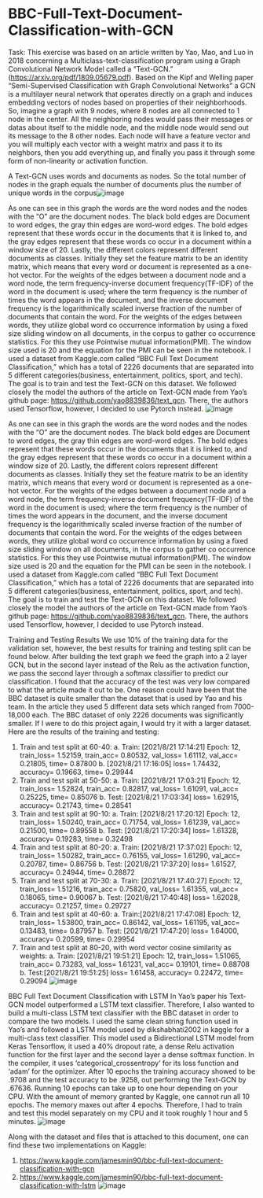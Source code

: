 # BBC-Full-Text-Document-Classification-with-GCN

Task: This exercise was based on an article written by Yao, Mao, and Luo in 2018 concerning a
Multiclass-text-classification program using a Graph Convolutional Network Model called a
“Text-GCN.” (https://arxiv.org/pdf/1809.05679.pdf). Based on the Kipf and Welling paper “Semi-Supervised Classification with Graph Convolutional Networks” a GCN is a multilayer neural network that operates directly on a graph and induces embedding vectors of nodes based on properties of their neighborhoods. So, imagine a graph with 9 nodes, where 8 nodes are all connected to 1 node in the center. All the neighboring nodes would pass their messages or datas about itself to the middle node, and the middle node would send out its message to the 8 other nodes. Each node will have a feature vector and you will multiply each vector with a weight matrix and pass it to its neighbors, then you add everything up, and finally you pass it through some form of non-linearity or activation function.


A Text-GCN uses words and documents as nodes. So the total number of nodes in the graph equals the number of documents plus the number of unique words in the corpus![image](GCN.png)

As one can see in this graph the words are the word nodes and the nodes with the “O” are the document nodes. The black bold edges are Document to word edges, the gray thin edges are word-word edges. The bold edges represent that these words occur in the documents that it is linked to, and the gray edges represent that these words co occur in a document within a window size of 20. Lastly, the different colors represent different documents as classes.
Initially they set the feature matrix to be an identity matrix, which means that every word or document is represented as a one-hot vector. For the weights of the edges between a document node and a word node, the term frequency-inverse document frequency(TF-IDF) of the word in the document is used; where the term frequency is the number of times the word appears in the document, and the inverse document frequency is the logarithmically scaled inverse fraction of the number of documents that contain the word. For the weights of the edges between words, they utilize global word co occurrence information by using a fixed size sliding window on all documents, in the corpus to gather co occurrence statistics.  For this they use Pointwise mutual information(PMI).  The window size used is 20 and the equation for the PMI can be seen in the notebook.
I used a dataset from Kaggle.com called “BBC Full Text Document Classification,” which has a total of 2226 documents that are separated into 5 different categories(business, entertainment, politics, sport, and tech). The goal is to train and test the Text-GCN on this dataset. We followed closely the model the authors of the article on Text-GCN made from Yao’s github page: https://github.com/yao8839836/text_gcn. There, the authors used Tensorflow, however, I decided to use Pytorch instead.
![image](https://user-images.githubusercontent.com/54721700/176487546-f2811a6d-78dc-499b-859f-c3c3ae673402.png)

As one can see in this graph the words are the word nodes and the nodes with the “O” are the document nodes. The black bold edges are Document to word edges, the gray thin edges are word-word edges. The bold edges represent that these words occur in the documents that it is linked to, and the gray edges represent that these words co occur in a document within a window size of 20. Lastly, the different colors represent different documents as classes.
Initially they set the feature matrix to be an identity matrix, which means that every word or document is represented as a one-hot vector. For the weights of the edges between a document node and a word node, the term frequency-inverse document frequency(TF-IDF) of the word in the document is used; where the term frequency is the number of times the word appears in the document, and the inverse document frequency is the logarithmically scaled inverse fraction of the number of documents that contain the word. For the weights of the edges between words, they utilize global word co occurrence information by using a fixed size sliding window on all documents, in the corpus to gather co occurrence statistics.  For this they use Pointwise mutual information(PMI).  The window size used is 20 and the equation for the PMI can be seen in the notebook.
I used a dataset from Kaggle.com called “BBC Full Text Document Classification,” which has a total of 2226 documents that are separated into 5 different categories(business, entertainment, politics, sport, and tech). The goal is to train and test the Text-GCN on this dataset. We followed closely the model the authors of the article on Text-GCN made from Yao’s github page: https://github.com/yao8839836/text_gcn. There, the authors used Tensorflow, however, I decided to use Pytorch instead.


Training and Testing Results
We use 10% of the training data for the validation set, however, the best results for training and testing split can be found below. After building the text graph we feed the graph into a 2 layer GCN, but in the second layer instead of the Relu as the activation function, we pass the second layer through a softmax classifier to predict our classification.
I found that the accuracy of the test was very low compared to what the article made it out to be.
One reason could have been that the BBC dataset is quite smaller than the dataset that is used by Yao and his team. In the article they used 5 different data sets which ranged from 7000-18,000 each. The BBC dataset of only 2226 documents was significantly smaller. If I were to do this project again, I would try it with a larger dataset. Here are the results of the training and testing:
1.	Train and test split at 60-40:
a.	Train: [2021/8/21 17:14:21] Epoch: 12, train_loss= 1.52159, train_acc= 0.80532, val_loss= 1.61112, val_acc= 0.21805, time= 0.87800
b.	[2021/8/21 17:16:05] loss= 1.74432, accuracy= 0.19663, time= 0.29944
2.	Train and test split at 50-50:
a.	Train: [2021/8/21 17:03:21] Epoch: 12, train_loss= 1.52824, train_acc= 0.82817, val_loss= 1.61091, val_acc= 0.25225, time= 0.85076
b.	Test: [2021/8/21 17:03:34]	loss= 1.62915, accuracy= 0.21743, time= 0.28541
3.	Train and test split at 90-10:
a.	Train: [2021/8/21 17:20:12] Epoch: 12, train_loss= 1.50240, train_acc= 0.71754, val_loss= 1.61239, val_acc= 0.21500, time= 0.89558
b.	Test: [2021/8/21 17:20:34]	loss= 1.61328, accuracy= 0.19283, time= 0.32498
4.	Train and test split at 80-20:
a.	Train: [2021/8/21 17:37:02] Epoch: 12, train_loss= 1.50282, train_acc= 0.76155, val_loss= 1.61290, val_acc= 0.20787, time= 0.86756
b.	Test: [2021/8/21 17:37:20]	loss= 1.61527, accuracy= 0.24944, time= 0.28872
5.	Train and test split at 70-30:
a.	Train: [2021/8/21 17:40:27] Epoch: 12, train_loss= 1.51216, train_acc= 0.75820, val_loss= 1.61355, val_acc= 0.18065, time= 0.90067
b.	Test: [2021/8/21 17:40:48]	loss= 1.62028, accuracy= 0.21257, time= 0.29727
6.	Train and test split at 40-60:
a.	Train:[2021/8/21 17:47:08] Epoch: 12, train_loss= 1.53800, train_acc= 0.86142, val_loss= 1.61195, val_acc= 0.13483, time= 0.87957
b.	Test: [2021/8/21 17:47:20]	loss= 1.64000, accuracy= 0.20599, time= 0.29954
7.	Train and test split at 80-20, with word vector cosine similarity as weights:
a.	Train: [2021/8/21 19:51:21] Epoch: 12, train_loss= 1.51065, train_acc= 0.73283, val_loss= 1.61231, val_acc= 0.19101, time= 0.88708
b.	Test:[2021/8/21 19:51:25]	loss= 1.61458, accuracy= 0.22472, time= 0.29094
![image](https://user-images.githubusercontent.com/54721700/176487769-8bbfeffb-bd5e-4e84-846a-5d6ffb726673.png)


BBC Full Text Document Classification with LSTM
In Yao’s paper his Text-GCN model outperformed a LSTM text classifier. Therefore, I also wanted to build a multi-class LSTM text classifier with the BBC dataset in order to compare the two models. I used the same clean string function used in Yao’s and followed a LSTM model used by dikshabhati2002 in kaggle for a multi-class text classifier. This model used a Bidirectional LSTM model from Keras Tensorflow, it used a 40% dropout rate, a dense Relu activation function for the first layer and the second layer a dense softmax function. In the compiler, it uses ‘categorical_crossentropy’ for its loss function and ‘adam’ for the optimizer. After 10 epochs the training accuracy showed to be .9708 and the test accuracy to be .9258, out performing the Text-GCN by .67636. Running 10 epochs can take up to one hour depending on your CPU. With the amount of memory granted by Kaggle, one cannot run all 10 epochs. The memory maxes out after 4 epochs. Therefore, I had to train and test this model separately on my CPU and it took roughly 1 hour and 5 minutes.
![image](https://user-images.githubusercontent.com/54721700/176487810-a4c3485a-7c68-43cf-8a81-9eccba05c4ba.png)


Along with the dataset and files that is attached to this document, one can find these two implementations on Kaggle:
1.	https://www.kaggle.com/jamesmin90/bbc-full-text-document-classification-with-gcn
2.	https://www.kaggle.com/jamesmin90/bbc-full-text-document-classification-with-lstm
![image](https://user-images.githubusercontent.com/54721700/176487840-1af23882-ca7f-4a9f-87bf-5341ef1be639.png)

